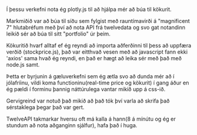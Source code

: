 Í þessu verkefni nota ég plotly.js til að hjálpa mér að búa til kökurit.

Markmiðið var að búa til síðu sem fylgist með rauntímavirði á "magnificent 7" hlutabréfum með því að nota API frá twelvedata og svo gat notandinn leikið sér að búa til sitt "portfolio" úr þeim.

Kökuritið hvarf alltaf ef ég reyndi að importa aðferðinni til þess að uppfæra verðið (stockprice.js), það var eitthvað vesen með að javascript fann ekki 'axios' sama hvað ég reyndi, en það er hægt að leika sér með það með node.js samt.

Þetta er byrjunin á gæluverkefni sem ég ætla svo að dunda mér að í jólafríinu, vildi koma functioninu(real-time price og kökurit) í gang áður en ég pældi í forminu þannig náttúrulega vantar mikið upp á css-ið.

Gervigreind var notuð það mikið að það tók því varla að skrifa það sérstaklega þegar það var gert.

TwelveAPI takmarkar hversu oft má kalla á hann(8 á mínútu og ég er stundum að nota aðganginn sjálfur), hafa það í huga.
